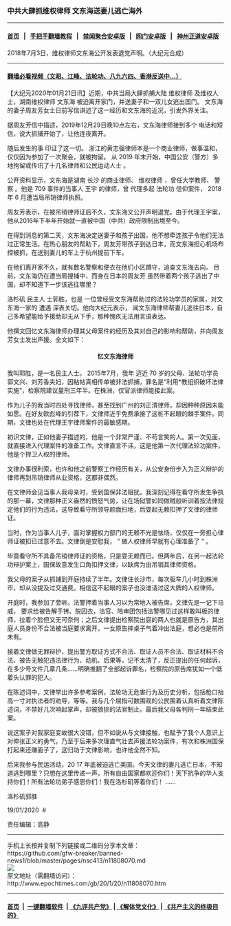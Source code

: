 ### 中共大肆抓维权律师 文东海送妻儿逃亡海外
------------------------

#### [首页](https://github.com/gfw-breaker/banned-news1/blob/master/README.md) &nbsp;&nbsp;|&nbsp;&nbsp; [手把手翻墙教程](https://github.com/gfw-breaker/guides/wiki) &nbsp;&nbsp;|&nbsp;&nbsp; [禁闻聚合安卓版](https://github.com/gfw-breaker/bn-android) &nbsp;&nbsp;|&nbsp;&nbsp; [网门安卓版](https://github.com/oGate2/oGate) &nbsp;&nbsp;|&nbsp;&nbsp; [神州正道安卓版](https://github.com/SzzdOgate/update) 



<div><img alt="" class="aligncenter wp-post-image" src="http://i.epochtimes.com/assets/uploads/2018/07/afda1129499d43df5678ace59b2c4092-600x400.jpg"/>
<div class="red16 caption">
 2018年7月3日，维权律师文东海公开发表退党声明。（大纪元合成）
</div>
</div><hr/>

#### [翻墙必看视频（文昭、江峰、法轮功、八九六四、香港反送中...）](https://github.com/gfw-breaker/banned-news1/blob/master/pages/link3.md)

<div><p>
 【大纪元2020年01月21日讯】近期，中共当局大肆抓捕大陆
 <ok href="http://www.epochtimes.com/gb/tag/%E7%BB%B4%E6%9D%83%E5%BE%8B%E5%B8%88.html">
  维权律师
 </ok>
 及维权人士，湖南维权律师
 <ok href="http://www.epochtimes.com/gb/tag/%E6%96%87%E4%B8%9C%E6%B5%B7.html">
  文东海
 </ok>
 被迫离开家门，并送妻子和一双儿女逃出国门。
 <span class="s1">
  <ok href="http://www.epochtimes.com/gb/tag/%E6%96%87%E4%B8%9C%E6%B5%B7.html">
   文东海
  </ok>
  的妻子周友芳女士日前写信讲述了这一经历和文东海的近况，引发外界关注。
 </span>
</p>
<p>
 <span class="s1">
  据周友芳信中描述，2019年12月29日晚10点左右，文东海律师接到多个
 </span>
 <span class="s5">
  电话和短信，说大抓捕开始了，让他连夜离开。
 </span>
</p>
<p>
 <span class="s2">
  随后发生的事
 </span>
 <span class="s3">
  印证了这一切。
 </span>
 <span class="s2">
  浙江的黄志强律师本是一个商业律师，做事温和，仅仅因为参加了一次聚会，就被拘留。
 </span>
 <span class="s6">
  从
 </span>
 <span class="s7">
  2019
 </span>
 <span class="s6">
  年末开始，中国公安（警方）多地拘留或传讯了十几名律师和公民运动人士
 </span>
 <span class="s8">
  。
 </span>
</p>
<p>
 <span class="s2">
  公开资料显示，文东海是湖南
  <span class="s9">
   长沙
  </span>
  的商业律师、
  <span class="s9">
   <ok href="http://www.epochtimes.com/gb/tag/%E7%BB%B4%E6%9D%83%E5%BE%8B%E5%B8%88.html">
    维权律师
   </ok>
  </span>
  ，曾任大学教师、
  <span class="s9">
   警察
  </span>
  。他是
 </span>
 <span class="s10">
  709
 </span>
 <span class="s2">
  事件的当事人
  <span class="s9">
   王宇
  </span>
  的律师，曾
 </span>
 <span class="s11">
  代理多起
  <span class="s12">
   法轮功
  </span>
  信仰案件，
 </span>
 <span class="s13">
  2018
 </span>
 <span class="s11">
  年
 </span>
 <span class="s13">
  6
 </span>
 <span class="s11">
  月遭当局吊销律师执照。
 </span>
</p>
<p>
 <span class="s2">
  周友芳表示，在被吊销律师证后不久，文东海又公开声明退党。由于代理王宇案，他从2016年下半年开始就一直被中国（中共）政府限制出境至今。
 </span>
</p>
<p>
 <span class="s2">
  在得到消息的第二天，文东海决定送妻子和孩子出国，他不想牵连孩子令他们无法过正常生活。在热心朋友的帮助下，周友芳带孩子到达日本，而文东海担心机场布控被抓，在送别妻儿的车上于杭州提前下车。
 </span>
</p>
<p>
 <span class="s15">
  在他们离开家不久，就有数名警察和便衣在他们小区蹲守，追查文东海去向。
 </span>
 <span class="s3">
  目前，文东海仍在遭当局搜捕中，而身在日本的周友芳
 </span>
 <span class="s16">
  虽然带着两个孩子逃出了中国，却不知道下一步该逃往哪里？
 </span>
</p>
<p>
 <span class="s3">
  洛杉矶
 </span>
 <span class="s17">
  民主人
 </span>
 <span class="s3">
  士郭胜，也是
 </span>
 <span class="s17">
  一位曾经受文东海帮助过的法轮功学员的家属，对文东海一家的
 </span>
 <span class="s3">
  遭遇
 </span>
 <span class="s17">
  深表关切。他向大纪元表示，
 </span>
 <span class="s18">
  闻文东海律师帮妻儿逃往日本，自己多希望能给予援助却无从下手，那种愧疚无法用言语表达。
 </span>
</p>
<p>
 <span class="s1">
  他撰文回忆文东海律师办理其父母案件的经历及其对自己的影响和帮助，并向周友芳女士发出声援。全文如下：
 </span>
</p>
<h4 style="text-align: center;">
 <strong>
  <span class="s1">
   忆文东海律师
  </span>
 </strong>
</h4>
<p>
 <span class="s1">
  我叫郭胜，是一名民主人士。
 </span>
 <span class="s19">
  2015年7月，我年
 </span>
 <span class="s20">
  迈近
 </span>
 <span class="s21">
  70
 </span>
 <span class="s19">
  岁的父母、法轮功学员郭文兴、刘芳香夫妇，因粘帖真相传单被非法抓捕，罪名是“利用*教组织破坏法律实施”，检察院建议量刑三年半。在株洲，仅官派律师能接此案。
 </span>
</p>
<p>
 <span class="s19">
  作为儿子的我当时四处寻找律师，甚至找到广州的刘正清律师，却因种种原因未能如愿。在好友欧彪峰的引荐下，文律师近乎免费承接了这桩不起眼的棘手案件。同期，文律也处在代理王宇律师案件的最敏感期。
 </span>
</p>
<p>
 <span class="s19">
  初识文律，正如他妻子描述的，他是一个非常严谨、不苟言笑的人。第一次见面，就直接进入代理案件的准备工作。文律直言不讳，这是他第一次代理法轮功案件，他是个捍卫人权的律师。
 </span>
</p>
<p>
 <span class="s19">
  文律办事很利索，也许和他之前警察工作经历有关，从公安身份步入为正义辩护的律师再到吊销律师从业资格，这都非偶然。
 </span>
</p>
<p>
 <span class="s19">
  在文律师会见当事人我母亲时，受到国保非法阻扰。我深刻记得在看守所发生争执的那一幕，文律那种正义盎然的愤怒气势，让在场狱警如同做贼般听训着按法律规定他们的行为违法，这导致看守所领导颜面扫地，后耍起无赖扣押了文律的律师证。
 </span>
</p>
<p>
 <span class="s19">
  当时，作为当事人儿子，面对掌握权力部门的无赖不光是怯场，仅仅在一旁担心律师证被扣已过意不去。文律倒是安慰我，
 </span>
 <span class="s21">
  “
 </span>
 <span class="s19">
  做人权律师早就有心理准备了
 </span>
 <span class="s21">
  ”
 </span>
 <span class="s19">
  。
 </span>
</p>
<p>
 <span class="s19">
  毕竟看守所不具备吊销律师证的资格，只是耍无赖而已。但两年后，在另一起法轮功辩护案上，国保故意发生口角扣押文律，以缺席为由吊销其律师资格。
 </span>
</p>
<p>
 <span class="s19">
  我父母的案子从抓铺到开庭持续了半年。文律住长沙市，每次驱车几小时到株洲市，却从没提及过交通费。相信这不起眼的案子也没谁请过这大牌的人权律师。
 </span>
</p>
<p>
 <span class="s19">
  开庭时，我参加了旁听。法警押着当事人习以为常地入被告席，文律先是一记下马威，
 </span>
 <span class="s21">
 </span>
 <span class="s19">
  要求给被告解手铐、脱囚衣，法官、陪审团包括法警哪见过这样敢叫板的律师，拉着个脸但又无可奈何；之后文律提出检察院出庭的两人也就是原告方，其出庭人员身份不合法被当庭要求离开，一女原告摔桌子气着冲出法庭，想必也是前所未有。
 </span>
</p>
<p>
 <span class="s19">
  接着文律做无罪辩护，提出警方取证方式不合法、取证人员不合法、取证材料不合法、被告无触犯违法律行为、动机、后果等，记不太清了，反正提出的任何起诉，在多少号文件几章几条……明确推翻了全部起诉罪名，检察院的原告席犹如一个低着头认罪的犯人。
 </span>
</p>
<p>
 <span class="s19">
  在陈述词中，文律举出许多参考案例，法轮功无危害行为及历史分析，包括枪口抬高一寸对执法者的劝导，等等。我与几个屈指可数围观的公民围着认真听着文律陈述词，不禁好几次响起掌声，却被狼狈的法官制止。最后我父母各判刑一年结束此案。
 </span>
</p>
<p>
 <span class="s19">
  说这案子对我家庭变故很大没错，但不如说从与文律接触，也赋予了我个人意识上对伸张正义的勇气，乃至于后来多次理直气壮去声援法轮功案件，有次和株洲国保打起来还赚面子了，这归功于文律影响，也许他全然不知。
 </span>
</p>
<p>
 <span class="s19">
  后来我参与民运活动，20
 </span>
 <span class="s21">
  17
 </span>
 <span class="s19">
  年底被迫逃亡美国。今天文律的妻儿逃亡日本，不知道逃到哪里？只想在这里传递一声，所有自由国家都欢迎你们！天下抗争的华人支持你们！所有法轮功弟子感恩你们！我在洛杉矶等着你们！
 </span>
 <span class="s21">
  ……
 </span>
</p>
<p>
 <span class="s19">
  洛杉矶郭胜
 </span>
</p>
<p>
 <span class="s2">
  19/01/2020  #
 </span>
</p>
<p>
 责任编辑：高静
</p>
</div>
<hr/>
手机上长按并复制下列链接或二维码分享本文章：<br/>
https://github.com/gfw-breaker/banned-news1/blob/master/pages/nsc413/n11808070.md <br/>
<a href='https://github.com/gfw-breaker/banned-news1/blob/master/pages/nsc413/n11808070.md'><img src='https://github.com/gfw-breaker/banned-news1/blob/master/pages/nsc413/n11808070.md.png'/></a> <br/>
原文地址（需翻墙访问）：http://www.epochtimes.com/gb/20/1/20/n11808070.htm


------------------------
#### [首页](https://github.com/gfw-breaker/banned-news1/blob/master/README.md) &nbsp;|&nbsp; [一键翻墙软件](https://github.com/gfw-breaker/nogfw/blob/master/README.md) &nbsp;| [《九评共产党》](https://github.com/gfw-breaker/9ping.md/blob/master/README.md#九评之一评共产党是什么) | [《解体党文化》](https://github.com/gfw-breaker/jtdwh.md/blob/master/README.md) | [《共产主义的终极目的》](https://github.com/gfw-breaker/gczydzjmd.md/blob/master/README.md)


<img src='http://gfw-breaker.win/banned-news/pages/nsc413/n11808070.md' width='0px' height='0px'/>